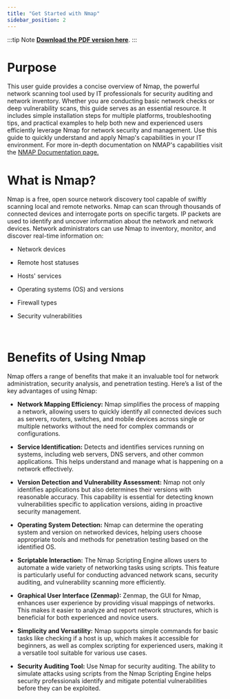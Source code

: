 ```yaml
---
title: "Get Started with Nmap"
sidebar_position: 2
---
```


:::tip Note
[**Download the PDF version here**](../../../src/assets/Nmap%20User%20Guide.pdf).
:::

# Purpose
This user guide provides a concise overview of Nmap, the powerful network scanning tool used by IT professionals for security auditing and network inventory. Whether you are conducting basic network checks or deep vulnerability scans, this guide serves as an essential resource. It includes simple installation steps for multiple platforms, troubleshooting tips, and practical examples to help both new and experienced users efficiently leverage Nmap for network security and management. Use this guide to quickly understand and apply Nmap's capabilities in your IT environment. For more in-depth documentation on NMAP's capabilities visit the [NMAP Documentation page.](https://nmap.org/docs.html)

# What is Nmap?
Nmap is a free, open source network discovery tool capable of swiftly scanning local and remote networks. Nmap can scan through thousands of connected devices and interrogate ports on specific targets. IP packets are used to identify and uncover information about the network and network devices. Network administrators can use Nmap to inventory, monitor, and discover real-time information on:

- Network devices
- Remote host statuses
- Hosts' services
- Operating systems (OS) and versions
- Firewall types
- Security vulnerabilities  

   &nbsp;  
# Benefits of Using Nmap

Nmap offers a range of benefits that make it an invaluable tool for network administration, security analysis, and penetration testing. Here’s a list of the key advantages of using Nmap:

- **Network Mapping Efficiency:** Nmap simplifies the process of mapping a network, allowing users to quickly identify all connected devices such as servers, routers, switches, and mobile devices across single or multiple networks without the need for complex commands or configurations.

- **Service Identification:** Detects and identifies services running on systems, including web servers, DNS servers, and other common applications. This helps understand and manage what is happening on a network effectively.

- **Version Detection and Vulnerability Assessment:** Nmap not only identifies applications but also determines their versions with reasonable accuracy. This capability is essential for detecting known vulnerabilities specific to application versions, aiding in proactive security management.

- **Operating System Detection:** Nmap can determine the operating system and version on networked devices, helping users choose appropriate tools and methods for penetration testing based on the identified OS.

- **Scriptable Interaction:** The Nmap Scripting Engine allows users to automate a wide variety of networking tasks using scripts. This feature is particularly useful for conducting advanced network scans, security auditing, and vulnerability scanning more efficiently.

- **Graphical User Interface (Zenmap):** Zenmap, the GUI for Nmap, enhances user experience by providing visual mappings of networks. This makes it easier to analyze and report network structures, which is beneficial for both experienced and novice users.

- **Simplicity and Versatility:** Nmap supports simple commands for basic tasks like checking if a host is up, which makes it accessible for beginners, as well as complex scripting for experienced users, making it a versatile tool suitable for various use cases.

- **Security Auditing Tool:** Use Nmap for security auditing. The ability to simulate attacks using scripts from the Nmap Scripting Engine helps security professionals identify and mitigate potential vulnerabilities before they can be exploited.
